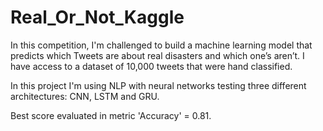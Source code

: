 # Real_Or_Not_Kaggle

In this competition, I'm challenged to build a machine learning model that predicts which Tweets are about real disasters and which one’s aren’t. I have access to a dataset of 10,000 tweets that were hand classified. 

In this project I'm using NLP with neural networks testing three different architectures: CNN, LSTM and GRU.  

Best score evaluated in metric 'Accuracy' = 0.81.
